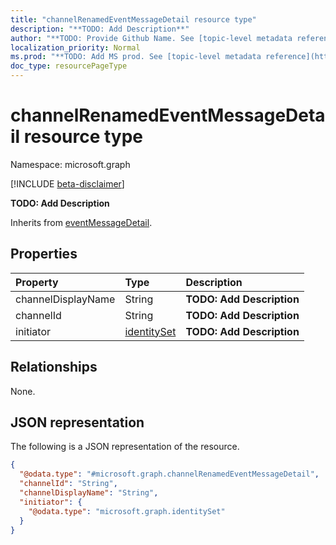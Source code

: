 ```yaml
---
title: "channelRenamedEventMessageDetail resource type"
description: "**TODO: Add Description**"
author: "**TODO: Provide Github Name. See [topic-level metadata reference](https://msgo.azurewebsites.net/add/document/guidelines/metadata.html#topic-level-metadata)**"
localization_priority: Normal
ms.prod: "**TODO: Add MS prod. See [topic-level metadata reference](https://msgo.azurewebsites.net/add/document/guidelines/metadata.html#topic-level-metadata)**"
doc_type: resourcePageType
---
```


# channelRenamedEventMessageDetail resource type

Namespace: microsoft.graph

[!INCLUDE [beta-disclaimer](../../includes/beta-disclaimer.md)]

**TODO: Add Description**


Inherits from [eventMessageDetail](../resources/eventmessagedetail.md).

## Properties
|Property|Type|Description|
|:---|:---|:---|
|channelDisplayName|String|**TODO: Add Description**|
|channelId|String|**TODO: Add Description**|
|initiator|[identitySet](../resources/identityset.md)|**TODO: Add Description**|

## Relationships
None.

## JSON representation
The following is a JSON representation of the resource.
<!-- {
  "blockType": "resource",
  "@odata.type": "microsoft.graph.channelRenamedEventMessageDetail"
}
-->
``` json
{
  "@odata.type": "#microsoft.graph.channelRenamedEventMessageDetail",
  "channelId": "String",
  "channelDisplayName": "String",
  "initiator": {
    "@odata.type": "microsoft.graph.identitySet"
  }
}
```

